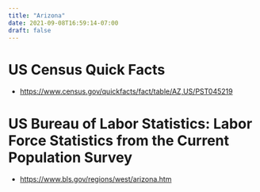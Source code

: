 ```yaml
---
title: "Arizona"
date: 2021-09-08T16:59:14-07:00
draft: false
---
```


# US Census Quick Facts 

- https://www.census.gov/quickfacts/fact/table/AZ,US/PST045219

# US Bureau of Labor Statistics: Labor Force Statistics from the Current Population Survey 

- https://www.bls.gov/regions/west/arizona.htm